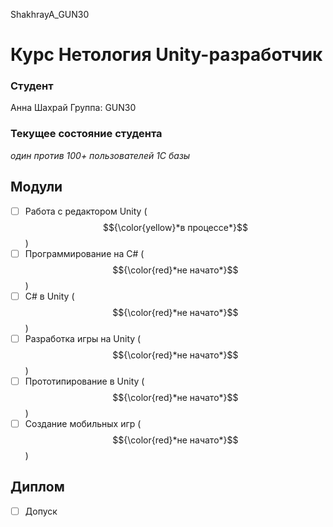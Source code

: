 ShakhrayA_GUN30
# Курс Нетология Unity-разработчик

### Студент
Анна Шахрай
Группа: GUN30

### Текущее состояние студента
*один против 100+ пользователей 1С базы*

## Модули
- [ ] Работа с редактором Unity ($${\color{yellow}*в процессе*}$$)
- [ ] Программирование на C# ($${\color{red}*не начато*}$$)
- [ ] C# в Unity ($${\color{red}*не начато*}$$)
- [ ] Разработка игры на Unity ($${\color{red}*не начато*}$$)
- [ ] Прототипирование в Unity ($${\color{red}*не начато*}$$)
- [ ] Создание мобильных игр ($${\color{red}*не начато*}$$)

## Диплом
- [ ] Допуск
